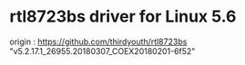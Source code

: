 # rtl8723bs driver for Linux 5.6
origin : https://github.com/thirdyouth/rtl8723bs
"v5.2.17.1_26955.20180307_COEX20180201-6f52"
